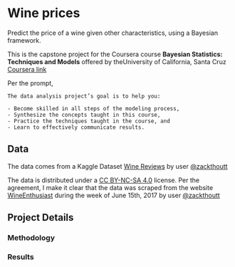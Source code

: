 # Wine prices
Predict the price of a wine given other characteristics, using a Bayesian framework.

This is the capstone project for the Coursera course **Bayesian Statistics: Techniques and Models** offered by theUniversity of California, Santa Cruz [Coursera link](https://www.coursera.org/learn/mcmc-bayesian-statistics)

Per the prompt,
```
The data analysis project’s goal is to help you:

- Become skilled in all steps of the modeling process,
- Synthesize the concepts taught in this course,
- Practice the techniques taught in the course, and
- Learn to effectively communicate results.
```

## Data
The data comes from a Kaggle Dataset [Wine Reviews](https://www.kaggle.com/zynicide/wine-reviews) by user [\@zackthoutt](https://www.kaggle.com/zynicide)

The data is distributed under a [CC BY-NC-SA 4.0](https://creativecommons.org/licenses/by-nc-sa/4.0/) license. Per the agreement, I make it clear that the data was scraped from the website [WineEnthusiast](https://www.winemag.com/) during the week of June 15th, 2017 by user [\@zackthoutt](https://www.kaggle.com/zynicide)

## Project Details

### Methodology

### Results

